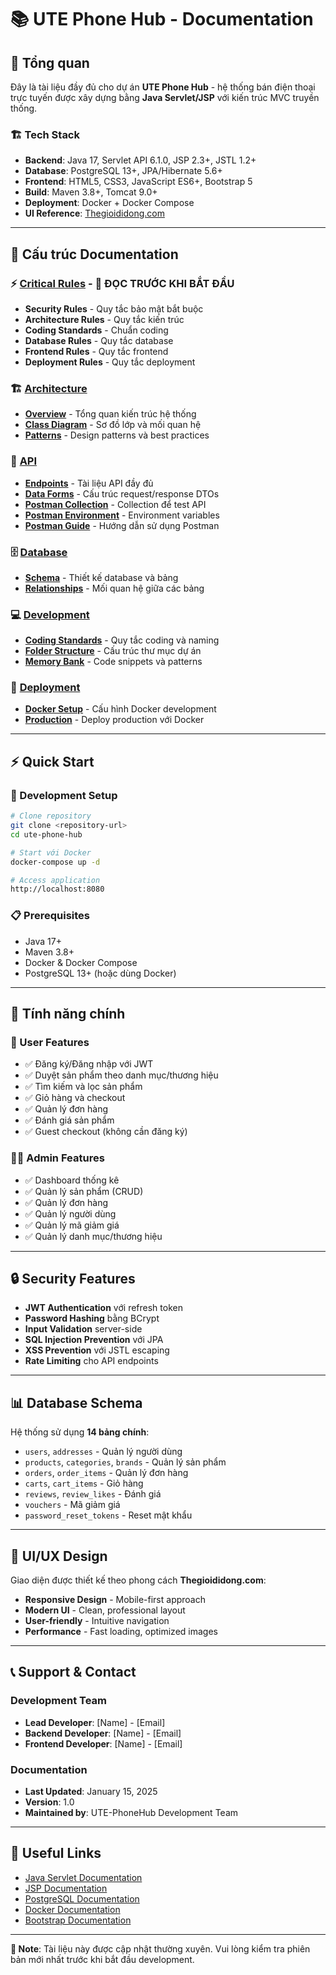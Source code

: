 # 📚 **UTE Phone Hub - Documentation**

## 🎯 **Tổng quan**

Đây là tài liệu đầy đủ cho dự án **UTE Phone Hub** - hệ thống bán điện thoại trực tuyến được xây dựng bằng **Java Servlet/JSP** với kiến trúc MVC truyền thống.

### **🏗️ Tech Stack**
- **Backend**: Java 17, Servlet API 6.1.0, JSP 2.3+, JSTL 1.2+
- **Database**: PostgreSQL 13+, JPA/Hibernate 5.6+
- **Frontend**: HTML5, CSS3, JavaScript ES6+, Bootstrap 5
- **Build**: Maven 3.8+, Tomcat 9.0+
- **Deployment**: Docker + Docker Compose
- **UI Reference**: [Thegioididong.com](https://www.thegioididong.com/)

---

## 📁 **Cấu trúc Documentation**

### **⚡ [Critical Rules](./critical-rules.md)** - **🚨 ĐỌC TRƯỚC KHI BẮT ĐẦU**
- **Security Rules** - Quy tắc bảo mật bắt buộc
- **Architecture Rules** - Quy tắc kiến trúc
- **Coding Standards** - Chuẩn coding
- **Database Rules** - Quy tắc database
- **Frontend Rules** - Quy tắc frontend
- **Deployment Rules** - Quy tắc deployment

### **🏗️ [Architecture](./architecture/)**
- **[Overview](./architecture/overview.md)** - Tổng quan kiến trúc hệ thống
- **[Class Diagram](./architecture/class-diagram.md)** - Sơ đồ lớp và mối quan hệ
- **[Patterns](./architecture/patterns.md)** - Design patterns và best practices

### **🔌 [API](./api/)**
- **[Endpoints](./api/endpoints.md)** - Tài liệu API đầy đủ
- **[Data Forms](./api/data-forms.md)** - Cấu trúc request/response DTOs
- **[Postman Collection](./api/postman-collection.json)** - Collection để test API
- **[Postman Environment](./api/postman-environment.json)** - Environment variables
- **[Postman Guide](./api/postman-guide.md)** - Hướng dẫn sử dụng Postman

### **🗄️ [Database](./database/)**
- **[Schema](./database/schema.md)** - Thiết kế database và bảng
- **[Relationships](./database/relationships.md)** - Mối quan hệ giữa các bảng

### **💻 [Development](./development/)**
- **[Coding Standards](./development/coding-standards.md)** - Quy tắc coding và naming
- **[Folder Structure](./development/folder-structure.md)** - Cấu trúc thư mục dự án
- **[Memory Bank](./development/memory-bank.md)** - Code snippets và patterns

### **🚀 [Deployment](./deployment/)**
- **[Docker Setup](./deployment/docker-setup.md)** - Cấu hình Docker development
- **[Production](./deployment/production.md)** - Deploy production với Docker

---

## ⚡ **Quick Start**

### **🔧 Development Setup**
```bash
# Clone repository
git clone <repository-url>
cd ute-phone-hub

# Start với Docker
docker-compose up -d

# Access application
http://localhost:8080
```

### **📋 Prerequisites**
- Java 17+
- Maven 3.8+
- Docker & Docker Compose
- PostgreSQL 13+ (hoặc dùng Docker)

---

## 🎯 **Tính năng chính**

### **👥 User Features**
- ✅ Đăng ký/Đăng nhập với JWT
- ✅ Duyệt sản phẩm theo danh mục/thương hiệu
- ✅ Tìm kiếm và lọc sản phẩm
- ✅ Giỏ hàng và checkout
- ✅ Quản lý đơn hàng
- ✅ Đánh giá sản phẩm
- ✅ Guest checkout (không cần đăng ký)

### **👨‍💼 Admin Features**
- ✅ Dashboard thống kê
- ✅ Quản lý sản phẩm (CRUD)
- ✅ Quản lý đơn hàng
- ✅ Quản lý người dùng
- ✅ Quản lý mã giảm giá
- ✅ Quản lý danh mục/thương hiệu

---

## 🔒 **Security Features**

- **JWT Authentication** với refresh token
- **Password Hashing** bằng BCrypt
- **Input Validation** server-side
- **SQL Injection Prevention** với JPA
- **XSS Prevention** với JSTL escaping
- **Rate Limiting** cho API endpoints

---

## 📊 **Database Schema**

Hệ thống sử dụng **14 bảng chính**:
- `users`, `addresses` - Quản lý người dùng
- `products`, `categories`, `brands` - Quản lý sản phẩm
- `orders`, `order_items` - Quản lý đơn hàng
- `carts`, `cart_items` - Giỏ hàng
- `reviews`, `review_likes` - Đánh giá
- `vouchers` - Mã giảm giá
- `password_reset_tokens` - Reset mật khẩu

---

## 🎨 **UI/UX Design**

Giao diện được thiết kế theo phong cách **Thegioididong.com**:
- **Responsive Design** - Mobile-first approach
- **Modern UI** - Clean, professional layout
- **User-friendly** - Intuitive navigation
- **Performance** - Fast loading, optimized images

---

## 📞 **Support & Contact**

### **Development Team**
- **Lead Developer**: [Name] - [Email]
- **Backend Developer**: [Name] - [Email]
- **Frontend Developer**: [Name] - [Email]

### **Documentation**
- **Last Updated**: January 15, 2025
- **Version**: 1.0
- **Maintained by**: UTE-PhoneHub Development Team

---

## 🔗 **Useful Links**

- [Java Servlet Documentation](https://jakarta.ee/specifications/servlet/)
- [JSP Documentation](https://jakarta.ee/specifications/pages/)
- [PostgreSQL Documentation](https://www.postgresql.org/docs/)
- [Docker Documentation](https://docs.docker.com/)
- [Bootstrap Documentation](https://getbootstrap.com/docs/)

---

**📝 Note**: Tài liệu này được cập nhật thường xuyên. Vui lòng kiểm tra phiên bản mới nhất trước khi bắt đầu development.

